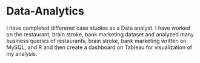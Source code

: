 # Data-Analytics
I have completed differenet case studies as a Data analyst. I have worked on the restaurant, brain stroke, bank marketing dataset and analyzed many business queries of restaurants, brain stroke, bank marketing written on MySQL, and R and then create a dashboard on Tableau for visualization of my analysis.
